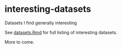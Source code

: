 # interesting-datasets
Datasets I find generally interesting

See [datasets.Rmd](datasets.Rmd) for full listing of interesting datasets.

More to come.